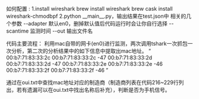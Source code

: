 如何配置 :
1.install wireshark
brew install wireshark
brew cask install wireshark-chmodbpf
2.python \_\_main\_\_.py，输出结果在test.json中
相关的几个参数
	--adapter 默认en0，删掉默认值后代码运行时会让你自行选择
	--scantime 监测时间
	--out 输出文件名


代码主要流程：
	利用mac自带的网卡(en0)进行监测，两次调用tshark一次抓包一次分析，第二次的分析结果中的如下信息中提取出mac地址。
“
00:b7:71:83:33:2c	00:b7:71:83:33:2c	-47
00:b7:71:83:33:2d	00:b7:71:83:33:2d	-47
00:b7:71:83:33:2e	00:b7:71:83:33:2e	-46
00:b7:71:83:33:2f	00:b7:71:83:33:2f	-46
”

通过在oui.txt中查找mac地址对应的制造商（制造商列表在代码216~229行列出，若有遗漏可以在oui.txt中找出名称后补充），判断是否为手机信号。